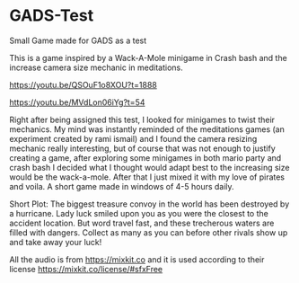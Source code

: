 # GADS-Test
Small Game made for GADS as a test

This is a game inspired by a Wack-A-Mole minigame in Crash bash and the increase camera size mechanic in meditations.

https://youtu.be/QSOuF1o8XOU?t=1888

https://youtu.be/MVdLon06iYg?t=54

Right after being assigned this test, I looked for minigames to twist their mechanics. 
My mind was instantly reminded of the meditations games (an experiment created by rami ismail) and I found the camera resizing mechanic really interesting, but of 
course that was not enough to justify creating a game, after exploring some minigames in both mario party and crash bash I decided what I thought would adapt best to 
the increasing size would be the wack-a-mole. After that I just mixed it with my love of pirates and voila. A short game made in windows of 4-5 hours daily.

Short Plot:
The biggest treasure convoy in the world has been destroyed by a hurricane. Lady luck smiled upon you as you were the closest to the accident location. 
But word travel fast, and these trecherous waters are filled with dangers. Collect as many as you can before other rivals show up and take away your luck!



All the audio is from https://mixkit.co and it is used according to their license https://mixkit.co/license/#sfxFree
